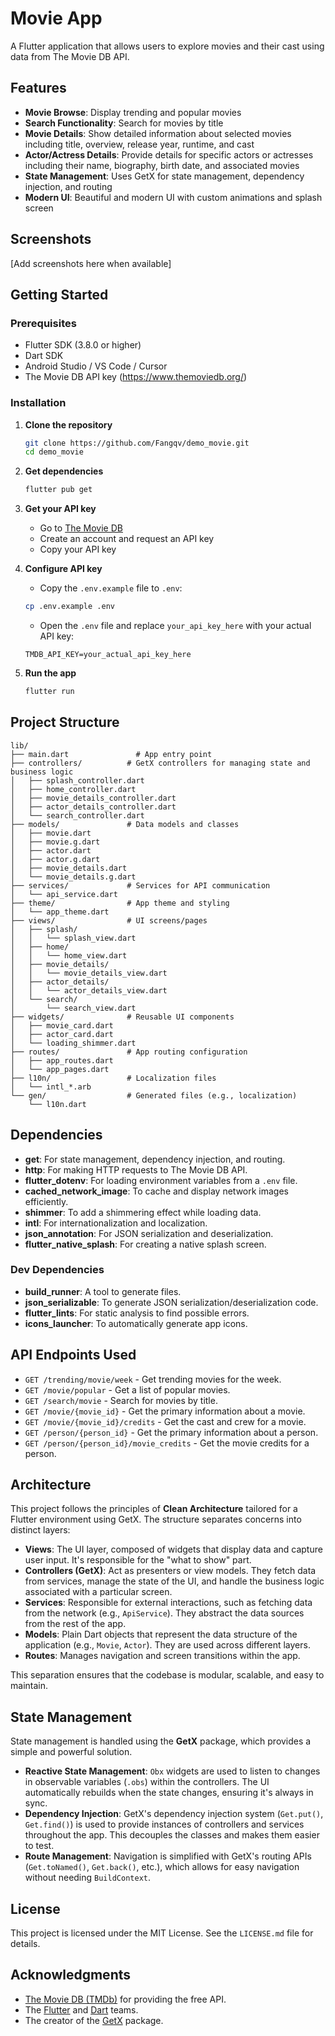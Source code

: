 # Movie App

A Flutter application that allows users to explore movies and their cast using data from The Movie DB API.

## Features

- **Movie Browse**: Display trending and popular movies
- **Search Functionality**: Search for movies by title
- **Movie Details**: Show detailed information about selected movies including title, overview, release year, runtime, and cast
- **Actor/Actress Details**: Provide details for specific actors or actresses including their name, biography, birth date, and associated movies
- **State Management**: Uses GetX for state management, dependency injection, and routing
- **Modern UI**: Beautiful and modern UI with custom animations and splash screen

## Screenshots

[Add screenshots here when available]

## Getting Started

### Prerequisites

- Flutter SDK (3.8.0 or higher)
- Dart SDK
- Android Studio / VS Code / Cursor
- The Movie DB API key (https://www.themoviedb.org/)

### Installation

1. **Clone the repository**

   ```bash
   git clone https://github.com/Fangqv/demo_movie.git
   cd demo_movie
   ```

2. **Get dependencies**

   ```bash
   flutter pub get
   ```

3. **Get your API key**

   - Go to [The Movie DB](https://www.themoviedb.org/)
   - Create an account and request an API key
   - Copy your API key

4. **Configure API key**

   - Copy the `.env.example` file to `.env`:

   ```bash
   cp .env.example .env
   ```

   - Open the `.env` file and replace `your_api_key_here` with your actual API key:

   ```
   TMDB_API_KEY=your_actual_api_key_here
   ```

5. **Run the app**
   ```bash
   flutter run
   ```

## Project Structure

```
lib/
├── main.dart               # App entry point
├── controllers/          # GetX controllers for managing state and business logic
│   ├── splash_controller.dart
│   ├── home_controller.dart
│   ├── movie_details_controller.dart
│   ├── actor_details_controller.dart
│   └── search_controller.dart
├── models/               # Data models and classes
│   ├── movie.dart
│   ├── movie.g.dart
│   ├── actor.dart
│   ├── actor.g.dart
│   ├── movie_details.dart
│   └── movie_details.g.dart
├── services/             # Services for API communication
│   └── api_service.dart
├── theme/                # App theme and styling
│   └── app_theme.dart
├── views/                # UI screens/pages
│   ├── splash/
│   │   └── splash_view.dart
│   ├── home/
│   │   └── home_view.dart
│   ├── movie_details/
│   │   └── movie_details_view.dart
│   ├── actor_details/
│   │   └── actor_details_view.dart
│   └── search/
│       └── search_view.dart
├── widgets/              # Reusable UI components
│   ├── movie_card.dart
│   ├── actor_card.dart
│   └── loading_shimmer.dart
├── routes/               # App routing configuration
│   ├── app_routes.dart
│   └── app_pages.dart
├── l10n/                 # Localization files
│   └── intl_*.arb
└── gen/                  # Generated files (e.g., localization)
    └── l10n.dart
```

## Dependencies

- **get**: For state management, dependency injection, and routing.
- **http**: For making HTTP requests to The Movie DB API.
- **flutter_dotenv**: For loading environment variables from a `.env` file.
- **cached_network_image**: To cache and display network images efficiently.
- **shimmer**: To add a shimmering effect while loading data.
- **intl**: For internationalization and localization.
- **json_annotation**: For JSON serialization and deserialization.
- **flutter_native_splash**: For creating a native splash screen.

### Dev Dependencies

- **build_runner**: A tool to generate files.
- **json_serializable**: To generate JSON serialization/deserialization code.
- **flutter_lints**: For static analysis to find possible errors.
- **icons_launcher**: To automatically generate app icons.

## API Endpoints Used

- `GET /trending/movie/week` - Get trending movies for the week.
- `GET /movie/popular` - Get a list of popular movies.
- `GET /search/movie` - Search for movies by title.
- `GET /movie/{movie_id}` - Get the primary information about a movie.
- `GET /movie/{movie_id}/credits` - Get the cast and crew for a movie.
- `GET /person/{person_id}` - Get the primary information about a person.
- `GET /person/{person_id}/movie_credits` - Get the movie credits for a person.

## Architecture

This project follows the principles of **Clean Architecture** tailored for a Flutter environment using GetX. The structure separates concerns into distinct layers:

- **Views**: The UI layer, composed of widgets that display data and capture user input. It's responsible for the "what to show" part.
- **Controllers (GetX)**: Act as presenters or view models. They fetch data from services, manage the state of the UI, and handle the business logic associated with a particular screen.
- **Services**: Responsible for external interactions, such as fetching data from the network (e.g., `ApiService`). They abstract the data sources from the rest of the app.
- **Models**: Plain Dart objects that represent the data structure of the application (e.g., `Movie`, `Actor`). They are used across different layers.
- **Routes**: Manages navigation and screen transitions within the app.

This separation ensures that the codebase is modular, scalable, and easy to maintain.

## State Management

State management is handled using the **GetX** package, which provides a simple and powerful solution.

- **Reactive State Management**: `Obx` widgets are used to listen to changes in observable variables (`.obs`) within the controllers. The UI automatically rebuilds when the state changes, ensuring it's always in sync.
- **Dependency Injection**: GetX's dependency injection system (`Get.put()`, `Get.find()`) is used to provide instances of controllers and services throughout the app. This decouples the classes and makes them easier to test.
- **Route Management**: Navigation is simplified with GetX's routing APIs (`Get.toNamed()`, `Get.back()`, etc.), which allows for easy navigation without needing `BuildContext`.

## License

This project is licensed under the MIT License. See the `LICENSE.md` file for details.

## Acknowledgments

- [The Movie DB (TMDb)](https://www.themoviedb.org/) for providing the free API.
- The [Flutter](https://flutter.dev/) and [Dart](https://dart.dev/) teams.
- The creator of the [GetX](https://pub.dev/packages/get) package.

